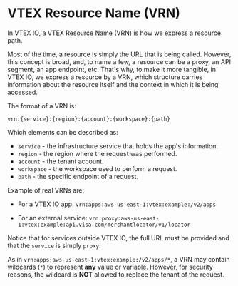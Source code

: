 # VTEX Resource Name (VRN)

In VTEX IO, a VTEX Resource Name (VRN) is how we express a resource path.

Most of the time, a resource is simply the URL that is being called. However, this concept is broad, and, to name a few, a resource can be a proxy, an API segment, an app endpoint, etc. That's why, to make it more tangible, in VTEX IO, we express a resource by a VRN, which structure carries information about the resource itself and the context in which it is being accessed.

The format of a VRN is:

`vrn:{service}:{region}:{account}:{workspace}:{path}`

Which elements can be described as:

- `service` - the infrastructure service that holds the app's information.
- `region` - the region where the request was performed.
- `account` - the tenant account.
- `workspace` - the workspace used to perform a request.
- `path` - the specific endpoint of a request.

Example of real VRNs are:

- For a VTEX IO app: `vrn:apps:aws-us-east-1:vtex:example:/v2/apps`

- For an external service: `vrn:proxy:aws-us-east-1:vtex:example:api.visa.com/merchantlocator/v1/locator`

Notice that for services outside VTEX IO, the full URL must be provided and that the `service` is simply `proxy`.

<div class="alert alert-warning">
As in <code>vrn:apps:aws-us-east-1:vtex:example:/v2/apps/*</code>, a VRN may contain wildcards (<code>*</code>) to represent <strong>any</strong> value or variable. However, for security reasons, the wildcard is <strong>NOT</strong> allowed to replace the tenant of the request.
</div>
